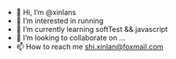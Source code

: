 - 👋 Hi, I’m @xinlans
- 👀 I’m interested in running
- 🌱 I’m currently learning softTest && javascript
- 💞️ I’m looking to collaborate on ...
- 📫 How to reach me shi.xinlan@foxmail.com

<!---
xinlans/xinlans is a ✨ special ✨ repository because its `README.md` (this file) appears on your GitHub profile.
You can click the Preview link to take a look at your changes.
--->
